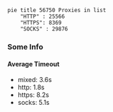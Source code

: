 
```mermaid
pie title 56750 Proxies in list
    "HTTP" : 25566
    "HTTPS": 8369
    "SOCKS" : 29876
```

### Some Info
#### Average Timeout

- mixed: 3.6s
- http: 1.8s
- https: 8.2s
- socks: 5.1s
